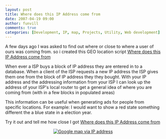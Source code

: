 ```yaml
---
layout: post
title: Where does this IP Address come from
date: 2007-04-19 09:00
author: funvill
comments: true
categories: [Development, IP, map, Projects, Utility, Web development]
---
```

A few days ago I was asked to find out where or close to where a user of ours was coming from. so i created this GEO location script <a href="http://www.abluestar.com/utilities/what_is_my_ip/where_did_this_ip_addrss_come_from.php">Where does this IP Address come from</a>

When ever a ISP buys a block of IP address they are entered in to a database. When a client of the ISP requests a new IP address the ISP gives them one from the block of IP address they they bought. With your IP address and the addressing information from your ISP I can look up the address of your ISP's local router to get a general idea of where you are coming from (with in a few blocks in populated areas)

This information can be useful when generating ads for people from specific locations.
For example: I would want to show a red state something different the a blue state in a election year.

Try it out and tell me how close I got
<a href="http://www.abluestar.com/utilities/what_is_my_ip/where_did_this_ip_addrss_come_from.php">Where does this IP Address come from</a>

<a href="http://www.abluestar.com/utilities/what_is_my_ip/where_did_this_ip_addrss_come_from.php"></a>
<p style="text-align: center"><a href="http://www.abluestar.com/utilities/what_is_my_ip/where_did_this_ip_addrss_come_from.php"><img src="http://www.abluestar.com/blog/wp-content/uploads/2007/04/google_map.jpg" alt="Google map via IP address" /></a></p>
